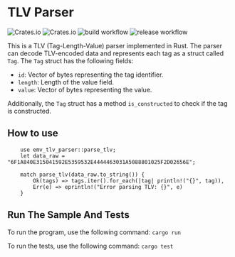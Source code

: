 # TLV Parser
![Crates.io](https://img.shields.io/crates/v/emv_tlv_parser?style=flat-square)
![Crates.io](https://img.shields.io/crates/d/emv_tlv_parser?style=flat-square)
![build workflow](https://github.com/HosseinAssaran/TLV-Parser/actions/workflows/rust.yml/badge.svg)
![release workflow](https://github.com/HosseinAssaran/TLV-Parser/actions/workflows/release.yml/badge.svg)

This is a TLV (Tag-Length-Value) parser implemented in Rust. The parser can decode TLV-encoded data and represents each tag as a struct called `Tag`. The `Tag` struct has the following fields:

- `id`: Vector of bytes representing the tag identifier.
- `length`: Length of the value field.
- `value`: Vector of bytes representing the value.

Additionally, the `Tag` struct has a method `is_constructed` to check if the tag is constructed.

## How to use

```
    use emv_tlv_parser::parse_tlv;
    let data_raw = "6F1A840E315041592E5359532E4444463031A5088801025F2D02656E";

    match parse_tlv(data_raw.to_string()) { 
        Ok(tags) => tags.iter().for_each(|tag| println!("{}", tag)), 
        Err(e) => eprintln!("Error parsing TLV: {}", e) 
    }
```
## Run The Sample And Tests

To run the program, use the following command:
`cargo run`

To run the tests, use the following command:
`cargo test`
